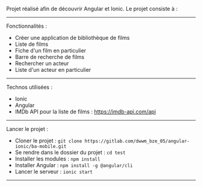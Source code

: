 Projet réalisé afin de découvrir Angular et Ionic.
Le projet consiste à :
<hr>

Fonctionnalités : 

- Créer une application de bibliothèque de films
- Liste de films
- Fiche d'un film en particulier
- Barre de recherche de films
- Rechercher un acteur
- Liste d'un acteur en particulier

<hr>

Technos utilisées :

- Ionic
- Angular
- IMDb API pour la liste de films : https://imdb-api.com/api

<hr>

Lancer le projet :

- Cloner le projet : `git clone https://gitlab.com/dwwm_bze_05/angular-ionic/ba-mobile.git`
- Se rendre dans le dossier du projet : `cd test`
- Installer les modules : `npm install`
- Installer Angular : `npm install -g @angular/cli`
- Lancer le serveur : `ionic start`

<hr>

